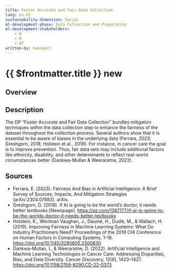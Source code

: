 ```yaml
---
title: Foster Accurate and Fair Data Collection
lang: en-US
sustainability-dimension: Social
ml-development-phase: Data Collection and Preparation 
ml-development-stakeholders: 
    - D
    - M
    - AT
written-by: havspect
---
```


<script setup>
import DPOverview from '../../components/DPOverview.vue'
</script>


# {{ $frontmatter.title }} <Badge type="tip">new</Badge>

## Overview
<DPOverview />

## Description
The DP “Foster Accurate and Fair Data Collection” bundles mitigation techniques within the data collection step to enhance the fairness of the dataset throughout the collection process. Several authors show that it is essential to be aware of biases in the underlying data (Ferrara, 2023; Greshgorn, 2018; Holstein et al., 2019). For instance, in cancer care the goal is to improve prevention. Thus, fair data sets may include additional factors like ethnicity, disability, and other determinants to reflect real-world circumstances better (Dankwa-Mullan & Weeraratne, 2022).

## Sources 
- Ferrara, E. (2023). Fairness And Bias in Artificial Intelligence: A Brief Survey of Sources, Impacts, And Mitigation Strategies (arXiv:2304.07683). arXiv.
- Greshgorn, D. (2018). If AI is going to be the world’s doctor, it needs better textbooks [Newspage]. https://qz.com/1367177/if-ai-is-going-to-be-the-worlds-doctor-it-needs-better-textbooks
- Holstein, K., Wortman Vaughan, J., Daumé, H., Dudik, M., & Wallach, H. (2019). Improving Fairness in Machine Learning Systems: What Do Industry Practitioners Need? Proceedings of the 2019 CHI Conference on Human Factors in Computing Systems, 1–16. https://doi.org/10.1145/3290605.3300830
- Dankwa-Mullan, I., & Weeraratne, D. (2022). Artificial Intelligence and Machine Learning Technologies in Cancer Care: Addressing Disparities, Bias, and Data Diversity. Cancer Discovery, 12(6), 1423–1427. https://doi.org/10.1158/2159-8290.CD-22-0373
